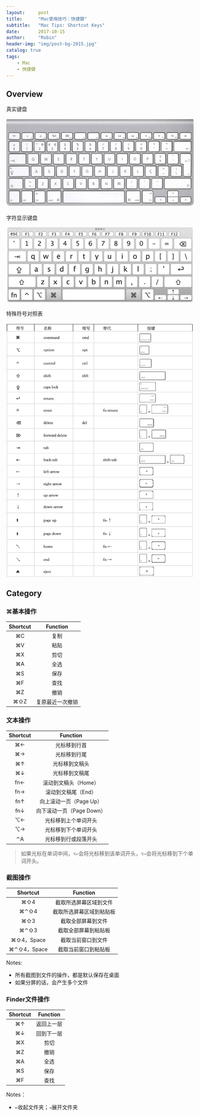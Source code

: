 ```yaml
---
layout:     post
title:      "Mac使用技巧：快捷键"
subtitle:   "Mac Tips: Shortcut Keys"
date:       2017-10-15
author:     "Robin"
header-img: "img/post-bg-2015.jpg"
catalog: true
tags:
    - Mac
    - 快捷键
---
```


## Overview

真实键盘

![keyboard](/img/in-post/mac-shortcut/keyboard.png)

字符显示键盘

![virtual keyboard](/img/in-post/mac-shortcut/virtual-keyboard.png)

特殊符号对照表

![symbol table](/img/in-post/mac-shortcut/symbol-table.png)


## Category

### ⌘基本操作

| Shortcut | Function |
|:--------:|:--------:|
|    ⌘C    |   复制   |
|    ⌘V    |   粘贴   |
|    ⌘X    |   剪切   |
|    ⌘A    |   全选   |
|    ⌘S    |   保存   |
|    ⌘F    |   查找   |
|    ⌘Z    |   撤销   |
|    ⌘⇧Z    |   复原最近一次撤销   |

### 文本操作

| Shortcut | Function |
|:--------:|:--------:|
|    ⌘←    |   光标移到行首   |
|    ⌘→    |   光标移到行尾   |
|    ⌘↑    |   光标移到文稿头   |
|    ⌘↓    |   光标移到文稿尾   |
|    fn←    |   滚动到文稿头（Home）   |
|    fn→    |   滚动到文稿尾（End）   |
|    fn↑    |   向上滚动一页（Page Up）   |
|    fn↓    |   向下滚动一页（Page Down）   |
|    ⌥←    |   光标移到上个单词开头   |
|    ⌥→    |   光标移到下个单词开头   |
|    ⌃A    |   光标移到行或段落开头   |

> 如果光标在单词中间，`⌥←`会将光标移到该单词开头，`⌥→`会将光标移到下个单词开头。

### 截图操作

| Shortcut | Function |
|:--------:|:--------:|
|    ⌘⇧4   |   截取所选屏幕区域到文件   |
|   ⌘⌃⇧4   |   截取所选屏幕区域到粘贴板   |
|    ⌘⇧3   |   截取全部屏幕到文件   |
|   ⌘⌃⇧3   |   截取全部屏幕到粘贴板   |
|   ⌘⇧4，Space   |   截取当前窗口到文件   |
|   ⌘⌃⇧4，Space   |   截取当前窗口到粘贴板   |

Notes:

* 所有截图到文件的操作，都是默认保存在桌面
* 如果分屏的话，会产生多个文件

### Finder文件操作

| Shortcut | Function |
|:--------:|:--------:|
|    ⌘↑    |   返回上一层   |
|    ⌘↓    |   回到下一层   |
|    ⌘X    |   剪切   |
|    ⌘Z    |   撤销   |
|    ⌘A    |   全选   |
|    ⌘S    |   保存   |
|    ⌘F    |   查找   |

Notes：

* `←`收起文件夹；`→`展开文件夹
